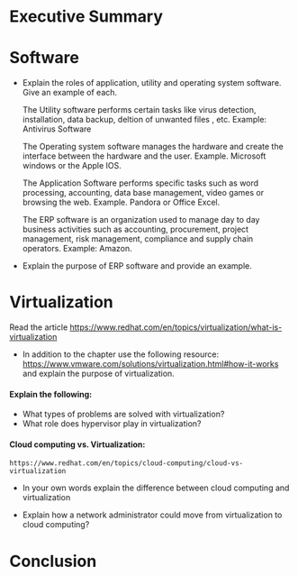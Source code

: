 # Executive Summary

# Software 
* Explain the roles of application, utility and operating system software. Give an example of each. 

  The Utility software performs certain tasks like virus detection, installation, data backup, deltion of unwanted files , etc. Example: Antivirus Software
 
  The Operating system software manages the hardware and create the interface between the hardware and the user. Example. Microsoft windows or the Apple IOS.
  
   The Application Software performs specific tasks such as word processing, accounting, data base management, video games or browsing the web. Example. Pandora or Office Excel. 
   
    The ERP software is an organization used to manage day to day business activities such as accounting, procurement, project management, risk management, compliance and supply chain operators. Example: Amazon.
* Explain the purpose of ERP software and provide an example. 


# Virtualization

Read the article 
https://www.redhat.com/en/topics/virtualization/what-is-virtualization

* In addition to the chapter use the following resource:  https://www.vmware.com/solutions/virtualization.html#how-it-works
and explain the purpose of virtualization. 

#### Explain the following: 
* What types of problems are solved with virtualization? 
* What role does hypervisor play in virtualization? 

#### Cloud computing vs. Virtualization: 
    https://www.redhat.com/en/topics/cloud-computing/cloud-vs-virtualization  
 
* In your own words explain the difference between cloud computing and virtualization  

* Explain how a network administrator could move from virtualization to cloud computing? 
 
# Conclusion
